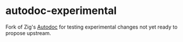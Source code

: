 # autodoc-experimental

Fork of Zig's [Autodoc](https://github.com/ziglang/zig/tree/master/lib/docs) for
testing experimental changes not yet ready to propose upstream.
